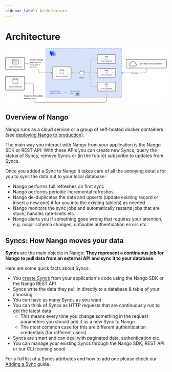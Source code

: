 ```yaml
---
sidebar_label: Architecture
---
```


# Architecture

[![Nango Architecture](/img/nango-architecture.png)](/img/nango-architecture.png)

## Overview of Nango
Nango runs as a cloud service or a group of self-hosted docker containers (see [deploying Nango to production](production-deployment.md)).

The main way you interact with Nango from your application is the Nango SDK or REST API: With these APIs you can create new Syncs, query the status of Syncs, remove Syncs or (in the future) subscribe to updates from Syncs.

Once you added a Sync to Nango it takes care of all the annoying details for you to sync the data out to your local database:
- Nango performs full refreshes on first sync
- Nango performs periodic incremental refreshes
- Nango de-duplicates the data and upserts (update existing record or insert a new one) it for you into the existing table(s) as needed
- Nango monitors the sync jobs and automatically restarts jobs that are stuck, handles rate-limits etc.
- Nango alerts you if something goes wrong that requires your attention, e.g. major schema changes, unfixable authentication errors etc.

## Syncs: How Nango moves your data
**Syncs** are the main objects in Nango: **They represent a continuous job for Nango to pull data from an external API and sync it to your database**.

Here are some quick facts about Syncs:
- You [create Syncs](add-sync.md) from your application's code using the Nango SDK or the Nango REST API
- Syncs write the data they pull in directly to a database & table of your choosing
- You can have as many Syncs as you want
- You can think of Syncs as HTTP requests that are continuously run to get the latest data
    - This means every time you change something in the request parameters you should add it as a new Sync to Nango
    - The most common case for this are different authentication credentials (for different users)
- Syncs are smart and can deal with paginated data, authentication etc.
- You can manage your existing Syncs through the Nango SDK, REST API or our CLI (coming soon)

For a full list of a Syncs attributes and how to add one please check our [Adding a Sync](add-sync.md) guide.